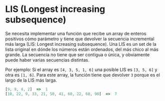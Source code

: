 # LIS (Longest increasing subsequence)

Se necesita implementar una función que recibe un array de enteros positivos cómo parámetro y tiene que devolver la secuencia incremental más larga (LIS: Longest increasing subsequence). Una LIS es un set de la lista original en dónde los números están ordenados, del más chico al más grande. La secuencia no tiene que ser contigua o única, y obviamente puede haber varias secuencias distintas.

Por ejemplo: Si el array es `[4, 3, 5, 1, 6]` una posible LIS es `[3, 5, 6]` y otra es `[1, 6]`. Para este array, la función tiene que devolver `3` porque es el largo de la LIS más larga.

```js
[9, 9, 4, 2]  =>  1
[10, 22, 9, 33, 21, 50, 41, 60, 22, 68, 90]  =>  7
```
